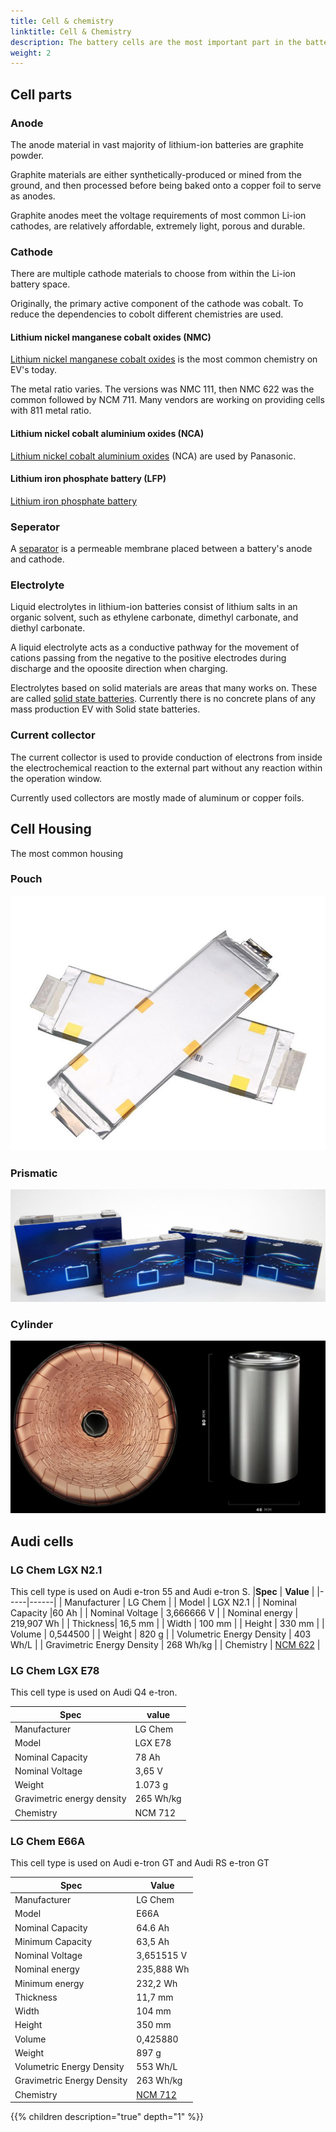 ```yaml
---
title: Cell & chemistry
linktitle: Cell & Chemistry
description: The battery cells are the most important part in the battery.
weight: 2
---
```


## Cell parts

### Anode

The anode material in vast majority of lithium-ion batteries are graphite powder.

Graphite materials are either synthetically-produced or mined from the ground, and then processed before being baked onto a copper foil to serve as anodes.

Graphite anodes meet the voltage requirements of most common Li-ion cathodes, are relatively affordable, extremely light, porous and durable.

### Cathode

There are multiple cathode materials to choose from within the Li-ion battery space.

Originally, the primary active component of the cathode was cobalt. To reduce the dependencies to cobolt different chemistries are used.

#### Lithium nickel manganese cobalt oxides (NMC)

[Lithium nickel manganese cobalt oxides](https://en.wikipedia.org/wiki/Lithium_nickel_manganese_cobalt_oxides) is the most common chemistry on EV's today.

The metal ratio varies. The versions was NMC 111, then NMC 622 was the common followed by NCM 711. Many vendors are working on providing cells with 811 metal ratio.

#### Lithium nickel cobalt aluminium oxides (NCA)

[Lithium nickel cobalt aluminium oxides](https://en.wikipedia.org/wiki/Lithium_nickel_cobalt_aluminium_oxides) (NCA) are used by Panasonic.

#### Lithium iron phosphate battery (LFP)

[Lithium iron phosphate battery](https://en.wikipedia.org/wiki/Lithium_iron_phosphate_battery)

### Seperator

A [separator](https://en.wikipedia.org/wiki/Separator_(electricity)) is a permeable membrane placed between a battery's anode and cathode. 

### Electrolyte

Liquid electrolytes in lithium-ion batteries consist of lithium salts in an organic solvent, such as ethylene carbonate, dimethyl carbonate, and diethyl carbonate.

A liquid electrolyte acts as a conductive pathway for the movement of cations passing from the negative to the positive electrodes during discharge and the opoosite 
direction when charging.

Electrolytes based on solid materials are areas that many works on. These are called [solid state batteries](https://en.wikipedia.org/wiki/Solid-state_battery). Currently there is no concrete plans of any mass production EV with Solid state batteries. 

### Current collector

 The current collector is used to provide conduction of electrons from inside the electrochemical reaction to the external part without any reaction within the operation window.

 Currently used collectors are mostly made of aluminum or copper foils.

## Cell Housing

The most common housing

### Pouch

![LG Pouch Cell](lgchenx21.jpg "LG Chem pouch cell")

### Prismatic

![Samsung Prismatic](samsungprismatic.jpg "Samsung prismatic cells")

### Cylinder

![Cylinder](cylinder4680.jpg "Tesla 4680 cylinder battery")

## Audi cells

### LG Chem LGX N2.1

This cell type is used on Audi e-tron 55 and Audi e-tron S.
|**Spec** | **Value** |
|-----|------|
| Manufacturer | LG Chem |
| Model | LGX N2.1 |
| Nominal Capacity |60 Ah |
| Nominal Voltage | 3,666666 V |
| Nominal energy | 219,907 Wh |
| Thickness|  16,5 mm |
| Width | 100 mm |
| Height | 330 mm |
| Volume | 0,544500 |
| Weight | 820 g |
| Volumetric Energy Density | 403 Wh/L |
| Gravimetric Energy Density | 268 Wh/kg |
| Chemistry | [NCM 622](https://en.wikipedia.org/wiki/Lithium-ion_battery) |

### LG Chem LGX E78

This cell type is used on Audi Q4 e-tron.

| **Spec** |  **value** |
|-----|-----|
| Manufacturer |  LG Chem |
| Model | LGX E78 |
| Nominal Capacity | 78 Ah |
| Nominal Voltage | 3,65 V |
| Weight | 1.073 g |
| Gravimetric energy density | 265 Wh/kg |
| Chemistry | NCM 712 |

### LG Chem E66A

This cell type is used on Audi e-tron GT and Audi RS e-tron GT

|**Spec** | **Value** |
|-----|------|
| Manufacturer | LG Chem |
| Model | E66A |
| Nominal Capacity |64.6 Ah |
| Minimum Capacity | 63,5 Ah |
| Nominal Voltage | 3,651515 V |
| Nominal energy | 235,888 Wh |
| Minimum energy| 232,2 Wh |
| Thickness|  11,7 mm |
| Width | 104 mm |
| Height | 350 mm |
| Volume | 0,425880 |
| Weight | 897 g |
| Volumetric Energy Density | 553 Wh/L |
| Gravimetric Energy Density | 263 Wh/kg |
| Chemistry | [NCM 712](https://en.wikipedia.org/wiki/Lithium-ion_battery) |


{{% children description="true" depth="1" %}}
